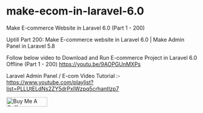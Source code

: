 # make-ecom-in-laravel-6.0

Make E-commerce Website in Laravel 6.0 (Part 1 - 200)

Uptill Part 200: Make E-commerce website in Laravel 6.0 | Make Admin Panel in Laravel 5.8

Follow below video to Download and Run E-commerce Project in Laravel 6.0 Offline (Part 1 - 200)
https://youtu.be/9AOPGUnMXPs

Laravel Admin Panel / E-com Video Tutorial :- https://www.youtube.com/playlist?list=PLLUtELdNs2ZY5drPxIWzpq5crhantlzp7

<a href="https://www.buymeacoffee.com/m8deU5C" target="_blank"><img src="https://cdn.buymeacoffee.com/buttons/default-orange.png" alt="Buy Me A Coffee" style="height: 25px !important;width: 108px !important;" ></a>

